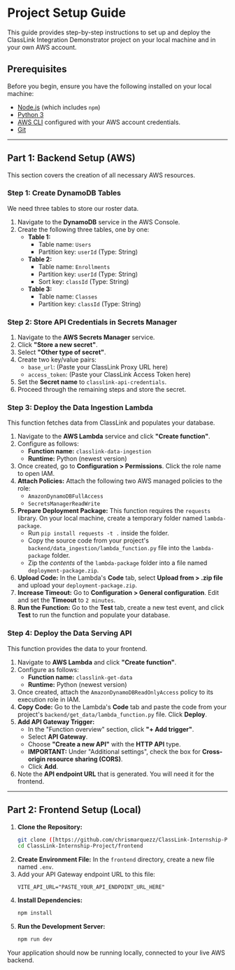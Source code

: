 # Project Setup Guide

This guide provides step-by-step instructions to set up and deploy the ClassLink Integration Demonstrator project on your local machine and in your own AWS account.

## Prerequisites

Before you begin, ensure you have the following installed on your local machine:

-   [Node.js](https://nodejs.org/) (which includes `npm`)
-   [Python 3](https://www.python.org/)
-   [AWS CLI](https://aws.amazon.com/cli/) configured with your AWS account credentials.
-   [Git](https://git-scm.com/)

---

## Part 1: Backend Setup (AWS)

This section covers the creation of all necessary AWS resources.

### Step 1: Create DynamoDB Tables

We need three tables to store our roster data.

1.  Navigate to the **DynamoDB** service in the AWS Console.
2.  Create the following three tables, one by one:
    -   **Table 1:**
        -   Table name: `Users`
        -   Partition key: `userId` (Type: String)
    -   **Table 2:**
        -   Table name: `Enrollments`
        -   Partition key: `userId` (Type: String)
        -   Sort key: `classId` (Type: String)
    -   **Table 3:**
        -   Table name: `Classes`
        -   Partition key: `classId` (Type: String)

### Step 2: Store API Credentials in Secrets Manager

1.  Navigate to the **AWS Secrets Manager** service.
2.  Click **"Store a new secret"**.
3.  Select **"Other type of secret"**.
4.  Create two key/value pairs:
    -   `base_url`: (Paste your ClassLink Proxy URL here)
    -   `access_token`: (Paste your ClassLink Access Token here)
5.  Set the **Secret name** to `classlink-api-credentials`.
6.  Proceed through the remaining steps and store the secret.

### Step 3: Deploy the Data Ingestion Lambda

This function fetches data from ClassLink and populates your database.

1.  Navigate to the **AWS Lambda** service and click **"Create function"**.
2.  Configure as follows:
    -   **Function name:** `classlink-data-ingestion`
    -   **Runtime:** Python (newest version)
3.  Once created, go to **Configuration > Permissions**. Click the role name to open IAM.
4.  **Attach Policies:** Attach the following two AWS managed policies to the role:
    -   `AmazonDynamoDBFullAccess`
    -   `SecretsManagerReadWrite`
5.  **Prepare Deployment Package:** This function requires the `requests` library. On your local machine, create a temporary folder named `lambda-package`.
    -   Run `pip install requests -t .` inside the folder.
    -   Copy the source code from your project's `backend/data_ingestion/lambda_function.py` file into the `lambda-package` folder.
    -   Zip the *contents* of the `lambda-package` folder into a file named `deployment-package.zip`.
6.  **Upload Code:** In the Lambda's **Code** tab, select **Upload from > .zip file** and upload your `deployment-package.zip`.
7.  **Increase Timeout:** Go to **Configuration > General configuration**. Edit and set the **Timeout** to `2 minutes`.
8.  **Run the Function:** Go to the **Test** tab, create a new test event, and click **Test** to run the function and populate your database.

### Step 4: Deploy the Data Serving API

This function provides the data to your frontend.

1.  Navigate to **AWS Lambda** and click **"Create function"**.
2.  Configure as follows:
    -   **Function name:** `classlink-get-data`
    -   **Runtime:** Python (newest version)
3.  Once created, attach the `AmazonDynamoDBReadOnlyAccess` policy to its execution role in IAM.
4.  **Copy Code:** Go to the Lambda's **Code** tab and paste the code from your project's `backend/get_data/lambda_function.py` file. Click **Deploy**.
5.  **Add API Gateway Trigger:**
    -   In the "Function overview" section, click **"+ Add trigger"**.
    -   Select **API Gateway**.
    -   Choose **"Create a new API"** with the **HTTP API** type.
    -   **IMPORTANT:** Under "Additional settings", check the box for **Cross-origin resource sharing (CORS)**.
    -   Click **Add**.
6.  Note the **API endpoint URL** that is generated. You will need it for the frontend.

---

## Part 2: Frontend Setup (Local)

1.  **Clone the Repository:**
    ```bash
    git clone ([https://github.com/chrismarquezz/ClassLink-Internship-Project.git](https://github.com/chrismarquezz/ClassLink-Internship-Project.git))
    cd ClassLink-Internship-Project/frontend
    ```
2.  **Create Environment File:** In the `frontend` directory, create a new file named `.env`.
3.  Add your API Gateway endpoint URL to this file:
    ```
    VITE_API_URL="PASTE_YOUR_API_ENDPOINT_URL_HERE"
    ```
4.  **Install Dependencies:**
    ```bash
    npm install
    ```
5.  **Run the Development Server:**
    ```bash
    npm run dev
    ```

Your application should now be running locally, connected to your live AWS backend.
